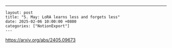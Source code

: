 ---
    layout: post
    title: "5. May: LoRA learns less and forgets less"
    date: 2025-02-06 10:00:00 +0800
    categories: ["NotionExport"]
    ---
    
https://arxiv.org/abs/2405.09673



